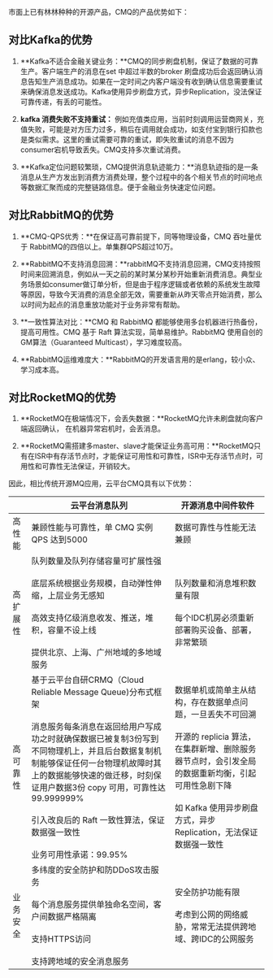 市面上已有林林种种的开源产品，CMQ的产品优势如下：

## 对比Kafka的优势

1.	**Kafka不适合金融关键业务：**CMQ的同步刷盘机制，保证了数据的可靠生产。客户端生产的消息在set 中超过半数的broker 刷盘成功后会返回确认消息告知生产消息成功。如果在一定时间之内客户端没有收到确认信息需要重试来确保消息发送成功。Kafka使用异步刷盘方式，异步Replication，没法保证可靠传递，有丢的可能性。

2.	**kafka 消费失败不支持重试：** 例如充值类应用，当前时刻调用运营商网关，充值失败，可能是对方压力过多，稍后在调用就会成功，如支付宝到银行扣款也是类似需求。这里的重试需要可靠的重试，即失败重试的消息不因为consumer宕机导致丢失。CMQ支持多次重试消费。

3.	**Kafka定位问题较繁琐，CMQ提供消息轨迹能力：**消息轨迹指的是一条消息从生产方发出到消费方消费处理，整个过程中的各个相关节点的时间地点等数据汇聚而成的完整链路信息。便于金融业务快速定位问题。

## 对比RabbitMQ的优势

1. **CMQ-QPS优秀：**在保证高可靠前提下，同等物理设备，CMQ 吞吐量优于 RabbitMQ的四倍以上。单集群QPS超过10万。

2. **RabbitMQ不支持消息回溯：**rabbitMQ不支持消息回溯，CMQ支持按照时间来回溯消息，例如从一天之前的某时某分某秒开始重新消费消息。典型业务场景如consumer做订单分析，但是由于程序逻辑或者依赖的系统发生故障等原因，导致今天消费的消息全部无效，需要重新从昨天零点开始消费，那么以时间为起点的消息重放功能对于业务非常有帮助。

3. **一致性算法对比：**CMQ 和 RabbitMQ 都能够使用多台机器进行热备份，提高可用性。CMQ 基于 Raft 算法实现，简单易维护。RabbitMQ 使用自创的GM算法（Guaranteed Multicast），学习难度较高。

4. **RabbitMQ运维难度大：**RabbitMQ的开发语言用的是erlang，较小众、学习成本高。

## 对比RocketMQ的优势

1. **RocketMQ在极端情况下，会丢失数据：**RocketMQ允许未刷盘就向客户端返回确认， 在机器异常宕机时，会丢消息。

2. **RocketMQ需搭建多master、slave才能保证业务高可用：**RocketMQ只有在ISR中有存活节点时，才能保证可用性和可靠性，ISR中无存活节点时，可用性和可靠性无法保证，开销较大。

因此，相比传统开源MQ应用，云平台CMQ具有以下优势：

| |云平台消息队列 | 开源消息中间件软件 | 
|---------|---------|---------|
|高性能|兼顾性能与可靠性，单 CMQ 实例 QPS 达到5000|数据可靠性与性能无法兼顾|
| 高扩展性 | 队列数量及队列存储容量可扩展性强<br><br>底层系统根据业务规模，自动弹性伸缩，上层业务无感知<br><br>高效支持亿级消息收发、推送，堆积，容量不设上线<br><br>提供北京、上海、广州地域的多地域服务| 队列数量和消息堆积数量有限<br><br>每个IDC机房必须重新部署购买设备、部署，非常繁琐 |
| 高可靠性 | 基于云平台自研CRMQ（Cloud Reliable Message Queue)分布式框架<br><br>消息服务每条消息在返回给用户写成功之时就确保数据已被复制3份写到不同物理机上，并且后台数据复制机制能够保证任何一台物理机故障时其上的数据能够快速的做迁移，时刻保证用户数据3份 copy 可用，可靠性达99.999999%<br><br>引入改良后的 Raft 一致性算法，保证数据强一致性<br><br>业务可用性承诺：99.95%| 数据单机或简单主从结构，存在数据单点问题，一旦丢失不可回溯<br><br>开源的 replicia 算法，在集群新增、删除服务器节点时，会引发全局的数据重新均衡，引起可用性急剧下降<br><br>如 Kafka 使用异步刷盘方式，异步 Replication，无法保证数据强一致性 |
| 业务安全 | 多纬度的安全防护和防DDoS攻击服务<br><br>每个消息服务提供单独命名空间，客户间数据严格隔离<br><br>支持HTTPS访问<br><br>支持跨地域的安全消息服务| 安全防护功能有限<br><br>考虑到公网的网络威胁，常常无法提供跨地域、跨IDC的公网服务 |
